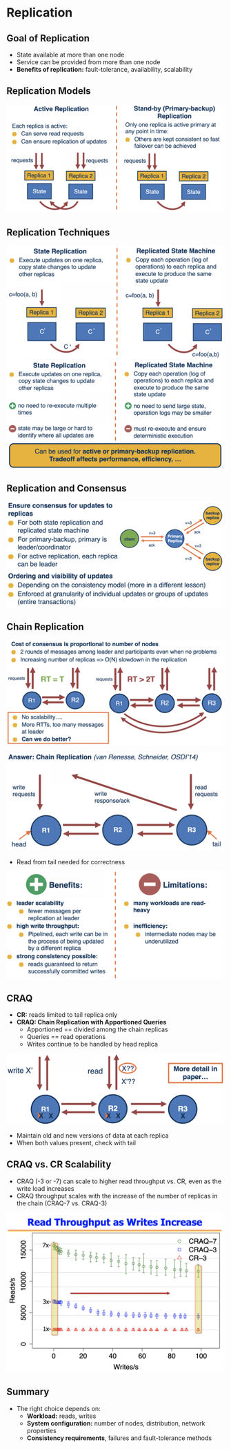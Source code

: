 # Replication

## Goal of Replication

- State available at more than one node
- Service can be provided from more than one node
- **Benefits of replication:** fault-tolerance, availability, scalability

## Replication Models

![Replication Models](img/replication-models.png)

## Replication Techniques

![Replication Techniques #1](img/replication-techniques-1.png)
![Replication Techniques #2](img/replication-techniques-2.png)

## Replication and Consensus

![Correctness of Replication](img/correctness-of-replication.png)

## Chain Replication

![Replication Overhead](img/replication-overhead.png)

![Chain Replication](img/chain-replication.png)

- Read from tail needed for correctness

![Chain Replication Benefits](img/chain-replication-benefits.png)

## CRAQ

- **CR:** reads limited to tail replica only
- **CRAQ: Chain Replication with Apportioned Queries**
  - Apportioned == divided among the chain replicas
  - Queries == read operations
  - Writes continue to be handled by head replica

![CRAQ](img/craq.png)

- Maintain old and new versions of data at each replica
- When both values present, check with tail

## CRAQ vs. CR Scalability

- CRAQ (-3 or -7) can scale to higher read throughput vs. CR, even as the write load increases
- CRAQ throughput scales with the increase of the number of replicas in the chain (CRAQ-7 vs. CRAQ-3)

![CR vs. CRAQ](img/cr-vs-craq.png)

## Summary

- The right choice depends on:
  - **Workload:** reads, writes
  - **System configuration:** number of nodes, distribution, network properties
  - **Consistency requirements**, failures and fault-tolerance methods
